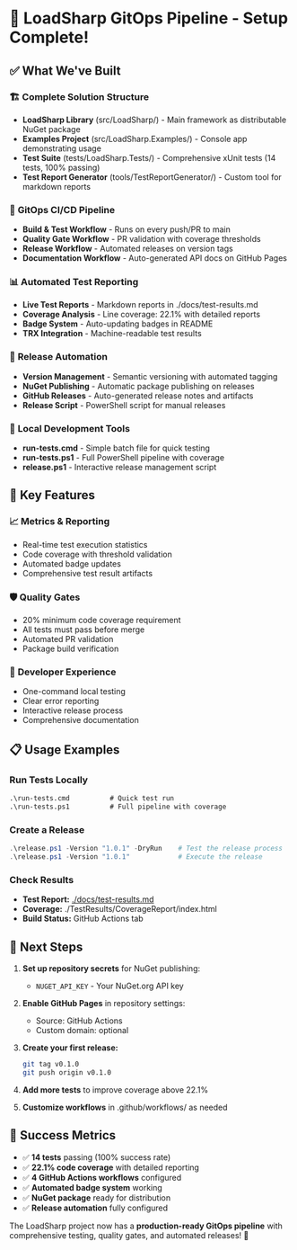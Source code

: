 # 🎉 LoadSharp GitOps Pipeline - Setup Complete!

## ✅ What We've Built

### 🏗️ **Complete Solution Structure**
- **LoadSharp Library** (src/LoadSharp/) - Main framework as distributable NuGet package
- **Examples Project** (src/LoadSharp.Examples/) - Console app demonstrating usage
- **Test Suite** (tests/LoadSharp.Tests/) - Comprehensive xUnit tests (14 tests, 100% passing)
- **Test Report Generator** (tools/TestReportGenerator/) - Custom tool for markdown reports

### 🔄 **GitOps CI/CD Pipeline**
- **Build & Test Workflow** - Runs on every push/PR to main
- **Quality Gate Workflow** - PR validation with coverage thresholds
- **Release Workflow** - Automated releases on version tags
- **Documentation Workflow** - Auto-generated API docs on GitHub Pages

### 📊 **Automated Test Reporting**
- **Live Test Reports** - Markdown reports in ./docs/test-results.md
- **Coverage Analysis** - Line coverage: 22.1% with detailed reports
- **Badge System** - Auto-updating badges in README
- **TRX Integration** - Machine-readable test results

### 🚀 **Release Automation**
- **Version Management** - Semantic versioning with automated tagging
- **NuGet Publishing** - Automatic package publishing on releases
- **GitHub Releases** - Auto-generated release notes and artifacts
- **Release Script** - PowerShell script for manual releases

### 🧪 **Local Development Tools**
- **run-tests.cmd** - Simple batch file for quick testing
- **run-tests.ps1** - Full PowerShell pipeline with coverage
- **release.ps1** - Interactive release management script

## 🎯 **Key Features**

### 📈 **Metrics & Reporting**
- Real-time test execution statistics
- Code coverage with threshold validation
- Automated badge updates
- Comprehensive test result artifacts

### 🛡️ **Quality Gates**
- 20% minimum code coverage requirement
- All tests must pass before merge
- Automated PR validation
- Package build verification

### 🔧 **Developer Experience**
- One-command local testing
- Clear error reporting
- Interactive release process
- Comprehensive documentation

## 📋 **Usage Examples**

### Run Tests Locally
```cmd
.\run-tests.cmd          # Quick test run
.\run-tests.ps1          # Full pipeline with coverage
```

### Create a Release
```powershell
.\release.ps1 -Version "1.0.1" -DryRun    # Test the release process
.\release.ps1 -Version "1.0.1"            # Execute the release
```

### Check Results
- **Test Report:** [./docs/test-results.md](./docs/test-results.md)
- **Coverage:** ./TestResults/CoverageReport/index.html
- **Build Status:** GitHub Actions tab

## 🚀 **Next Steps**

1. **Set up repository secrets** for NuGet publishing:
   - `NUGET_API_KEY` - Your NuGet.org API key

2. **Enable GitHub Pages** in repository settings:
   - Source: GitHub Actions
   - Custom domain: optional

3. **Create your first release:**
   ```bash
   git tag v0.1.0
   git push origin v0.1.0
   ```

4. **Add more tests** to improve coverage above 22.1%

5. **Customize workflows** in .github/workflows/ as needed

## 🎉 **Success Metrics**

- ✅ **14 tests** passing (100% success rate)
- ✅ **22.1% code coverage** with detailed reporting
- ✅ **4 GitHub Actions workflows** configured
- ✅ **Automated badge system** working
- ✅ **NuGet package** ready for distribution
- ✅ **Release automation** fully configured

The LoadSharp project now has a **production-ready GitOps pipeline** with comprehensive testing, quality gates, and automated releases! 🎊
